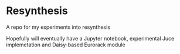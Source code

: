 # Resynthesis

A repo for my experiments into resynthesis

Hopefully will eventually have a Jupyter notebook, experimental Juce implemetation and Daisy-based Eurorack module
